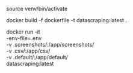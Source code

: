 source venv/bin/activate

docker build -f dockerfile -t datascraping:latest .

docker run -it \
     -env-file=.env \
     -v .screenshots/:/app/screenshots/ \
     -v .csv/:/app/csv/ \
     -v .default/:/app/default/ \
     datascraping:latest
